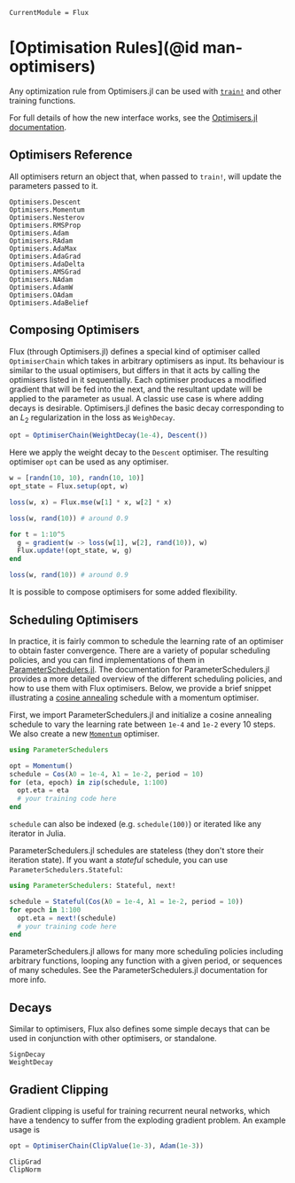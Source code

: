 ```@meta
CurrentModule = Flux
```

# [Optimisation Rules](@id man-optimisers)

Any optimization rule from Optimisers.jl can be used with [`train!`](@ref) and
other training functions.

For full details of how the new interface works, see the [Optimisers.jl documentation](https://fluxml.ai/Optimisers.jl/dev/).


## Optimisers Reference

All optimisers return an object that, when passed to `train!`, will update the parameters passed to it.

```@docs
Optimisers.Descent
Optimisers.Momentum
Optimisers.Nesterov
Optimisers.RMSProp
Optimisers.Adam
Optimisers.RAdam
Optimisers.AdaMax
Optimisers.AdaGrad
Optimisers.AdaDelta
Optimisers.AMSGrad
Optimisers.NAdam
Optimisers.AdamW
Optimisers.OAdam
Optimisers.AdaBelief
```

## Composing Optimisers

Flux (through Optimisers.jl) defines a special kind of optimiser called `OptimiserChain` which takes in arbitrary optimisers as input. Its behaviour is similar to the usual optimisers, but differs in that it acts by calling the optimisers listed in it sequentially. Each optimiser produces a modified gradient
that will be fed into the next, and the resultant update will be applied to the parameter as usual. A classic use case is where adding decays is desirable. Optimisers.jl defines the basic decay corresponding to an $L_2$ regularization in the loss as `WeighDecay`.

```julia
opt = OptimiserChain(WeightDecay(1e-4), Descent())
```

Here we apply the weight decay to the `Descent` optimiser. 
The resulting optimiser `opt` can be used as any optimiser.

```julia
w = [randn(10, 10), randn(10, 10)]
opt_state = Flux.setup(opt, w)

loss(w, x) = Flux.mse(w[1] * x, w[2] * x)

loss(w, rand(10)) # around 0.9

for t = 1:10^5
  g = gradient(w -> loss(w[1], w[2], rand(10)), w)
  Flux.update!(opt_state, w, g)
end

loss(w, rand(10)) # around 0.9
```

It is possible to compose optimisers for some added flexibility.

## Scheduling Optimisers

In practice, it is fairly common to schedule the learning rate of an optimiser to obtain faster convergence. There are a variety of popular scheduling policies, and you can find implementations of them in [ParameterSchedulers.jl](http://fluxml.ai/ParameterSchedulers.jl/stable). The documentation for ParameterSchedulers.jl provides a more detailed overview of the different scheduling policies, and how to use them with Flux optimisers. Below, we provide a brief snippet illustrating a [cosine annealing](https://arxiv.org/pdf/1608.03983.pdf) schedule with a momentum optimiser.

First, we import ParameterSchedulers.jl and initialize a cosine annealing schedule to vary the learning rate between `1e-4` and `1e-2` every 10 steps. We also create a new [`Momentum`](@ref) optimiser.
```julia
using ParameterSchedulers

opt = Momentum()
schedule = Cos(λ0 = 1e-4, λ1 = 1e-2, period = 10)
for (eta, epoch) in zip(schedule, 1:100)
  opt.eta = eta
  # your training code here
end
```
`schedule` can also be indexed (e.g. `schedule(100)`) or iterated like any iterator in Julia.

ParameterSchedulers.jl schedules are stateless (they don't store their iteration state). If you want a _stateful_ schedule, you can use `ParameterSchedulers.Stateful`:
```julia
using ParameterSchedulers: Stateful, next!

schedule = Stateful(Cos(λ0 = 1e-4, λ1 = 1e-2, period = 10))
for epoch in 1:100
  opt.eta = next!(schedule)
  # your training code here
end
```

ParameterSchedulers.jl allows for many more scheduling policies including arbitrary functions, looping any function with a given period, or sequences of many schedules. See the ParameterSchedulers.jl documentation for more info.

## Decays

Similar to optimisers, Flux also defines some simple decays that can be used in conjunction with other optimisers, or standalone.

```@docs
SignDecay
WeightDecay
```

## Gradient Clipping

Gradient clipping is useful for training recurrent neural networks, which have a tendency to suffer from the exploding gradient problem. An example usage is

```julia
opt = OptimiserChain(ClipValue(1e-3), Adam(1e-3))
```

```@docs
ClipGrad
ClipNorm
```


